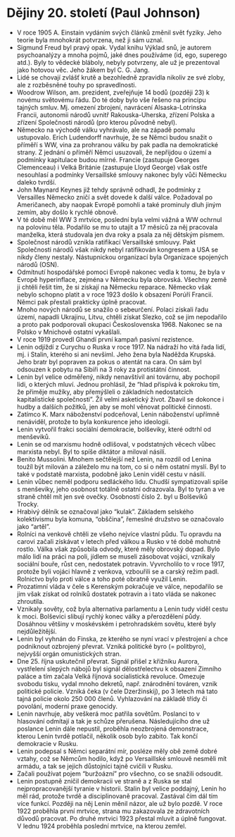 # Dějiny 20. století (Paul Johnson)
* V roce 1905 A. Einstain vydáním svých článků změnil svět fyziky. Jeho teorie byla mnohokrát potvrzena, než ji sám uznal.
* Sigmund Freud byl pravý opak. Vydal knihu Výklad snů, je autorem psychoanalýzy a mnoha pojmů, jaké dnes používáme (id, ego, superego atd.). Byly to vědecké bláboly, nebyly potvrzeny, ale už je prezentoval jako hotovou věc. Jeho žákem byl C. G. Jang.
* Lidé se chovají zvlášť krutě a bezohledně zpravidla nikoliv ze své zloby, ale z rozběsněné touhy po spravedlnosti.
* Woodrow Wilson, am. prezident, zveřejňuje 14 bodů (později 23) k novému světovému řádu. Do té doby bylo vše řešeno na principu tajných smluv. Mj. omezení zbrojení, navrácení Alsaska-Lotrinska Francii, autonomii národů uvnitř Rakouska-Uherska, zřízení Polska a zřízení Společnosti národů (pro kterou původně nebyl).
* Německo na východě válku vyhrávalo, ale na západě pomalu ustupovalo. Erich Ludendorff navrhuje, že se Němci budou snažit o příměří s WW, vina za prohranou válku by pak padla na demokratické strany. Z jednání o příměří Němci usuzovali, že nepřijdou o území a podmínky kapitulace budou mírné. Francie (zastupuje Georges Clemenceau) i Velká Británie (zastupuje Lloyd George) však ostře nesouhlasí a podmínky Versaillské smlouvy nakonec byly vůči Německu daleko tvrdší.
* John Maynard Keynes již tehdy správně odhadl, že podmínky z Versailles Německo zničí a svět dovede k další válce. Požadoval po Američanech, aby naopak Evropě pomohli a také prominuly dluh jiným zemím, aby došlo k rychlé obnově.
* V té době měl WW 3 mrtvice, poslední byla velmi vážná a WW ochrnul na polovinu těla. Podařilo se mu to utajit a 17 měsíců za něj pracovala manželka, která studovala jen dva roky a psala za něj dětským písmem.
* Společnost národů vznikla ratifikací Versaillské smlouvy. Pakt Společnosti národů však nikdy nebyl ratifikován kongresem a USA se nikdy členy nestaly. Nástupnickou organizací byla Organizace spojených národů (OSN).
* Odmítnutí hospodářské pomoci Evropě nakonec vedla k tomu, že byla v Evropě hyperinflace, zejména v Německu byla obrovská. Všechny země ji chtěli řešit tím, že si získají na Německu reparace. Německo však nebylo schopno platit a v roce 1923 došlo k obsazení Porúří Francií. Němci pak přestali prakticky úplně pracovat.
* Mnoho nových národů se snažilo o sebeurčení. Polaci získali řadu území, napadli Ukrajinu, Litvu, chtěli získat Slezko, což se jim nepodařilo a proto pak podporovali okupaci Československa 1968. Nakonec se na Polsko v Mnichově ostatní vykašlali.
* V roce 1919 provedl Ghandí první kampaň pasivní rezistence.
* Lenin odjíždí z Curychu o Ruska v roce 1917. Na nádraží ho vítá řada lidí, mj. i Stalin, kterého si ani nevšiml. Jeho žena byla Naděžda Krupská. Jeho bratr byl popraven za pokus o atentát na cara. On sám byl odsouzen k pobytu na Sibiři na 3 roky za protistátní činnost.
* Lenin byl velice odměřený, nikdy nenavštívil ani továrnu, aby pochopil lidi, o kterých mluví. Jednou prohlásil, že “hlad přispívá k pokroku tím, že přiměje mužíky, aby přemýšleli o základních nedostatcích kapitalistické společnosti”. Žil velmi asketický život. Zbavil se dokonce i hudby a dalších požitků, jen aby se mohl věnovat politické činnosti.
* Zatímco K. Marx náboženství podceňoval, Lenin náboženství upřímně nenáviděl, protože to byla konkurence jeho ideologii.
* Lenin vytvořil frakci sociální demokracie, bolševiky, které odtrhl od menševiků. 
* Lenin se od marxismu hodně odlišoval, v podstatných věcech vůbec marxista nebyl. Byl to spíše diktátor a miloval násilí.
* Benito Mussolini. Mnohem sečtělejší než Lenin, na rozdíl od Lenina toužíl být milován a záleželo mu na tom, co si o něm ostatní myslí. Byl to také v podstatě marxista, podobně jako Lenin viděl cestu v násilí.
* Lenin vůbec neměl podporu sedláckého lidu. Chudší sympatizovali spíše s menševiky, jeho osobnost totálně ostatní odrazovala. Byl to tyran a ve straně chtěl mít jen své ovečky. Osobností číslo 2. byl u Bolševiků Trocky.
* Hrabivý dělník se označoval jako “kulak”. Základem selského kolektivismu byla komuna, “obščina”, řemeslné družstvo se označovalo jako “artěl”.
* Rolníci na venkově chtěli ze všeho nejvíce vlastní půdu. Tu opravdu na carovi začali získávat v letech před válkou a Rusko v té době mohutně rostlo. Válka však způsobila odvody, které měly obrovský dopad. Bylo málo lidí na práci na poli, jídlem se museli zásobovat vojáci, vznikaly sociální bouře, růst cen, nedostatek potravin. Vyvrcholilo to v roce 1917, protože byli vojáci hlavně z venkova, vzbouřili se a carský režim padl. Rolnictvo bylo proti válce a toho poté obratně využil Lenin.
* Prozatimní vláda v čele s Kerenským pokračuje ve válce, nepodařilo se jim však získat od rolníků dostatek potravin a i tato vláda se nakonec zhroutila. 
* Vznikaly sověty, což byla alternativa parlamentu a Lenin tudy viděl cestu k moci. Bolševici slibují rychlý konec války a přerozdělení půdy. Dosáhnou většiny v moskévském i petrohradském sovětu, které byly nejdůležitější. 
* Lenin byl vyhnán do Finska, ze kterého se nyní vrací v přestrojení a chce podniknout ozbrojený převrat. Vzniká politické byro (= politbyro), nejvyšší orgán omunistických stran.
* Dne 25. října uskutečnil převrat. Signál přišel z křižníku Aurora, vystřelení slepých nábojů byl signál dělostřelectvu k obsazení Zimního paláce a tím začala Velká říjnová socialistická revoluce. Omezuje svobodu tisku, vydal mnoho dekretů, např. znárodnění továren, vznik politické policie. Vzniká čeka (v čele Dzeržinskij), po 3 letech má tato tajná policie okolo 250 000 členů. Vyhlazování na základě třídy či povolání, moderní praxe genocidy.
* Lenin navrhuje, aby veškerá moc patřila sovětům. Poslanci to v hlasování odmítají a tak je schůze přerušena. Následujícího dne už poslance Lenin dále nepustil, proběhla neozbrojená demonstrace, kterou Lenin tvrdě potlačil, několik osob bylo zabito. Tak končí demokracie v Rusku.
* Lenin podepsal s Němci separátní mír, posléze měly obě země dobré vztahy, což se Němcům hodilo, když po Versaillské smlouvě nesměli mít armádu, a tak se jejich důstojníci tajně cvičili v Rusku.
* Začali používat pojem “buržoázní” pro všechno, co se snažili odsoudit.
* Lenin postupně zničil demokracii ve straně a z Ruska se stal nejpropracovanější tyranie v historii. Stalin byl velice poddajný, Lenin ho měl rád, protože tvrdě a disciplinovaně pracoval. Zastával čím dál tím více funkcí. Později na něj Lenin měnil názor, ale už bylo pozdě. V roce 1922 proběhla první mrtvice, strana mu zakazovala ze zdravotních důvodů pracovat. Po druhé mrtvici 1923 přestal mluvit a úplně fungovat. V lednu 1924 proběhla poslední mrtvice, na kterou zemřel.
